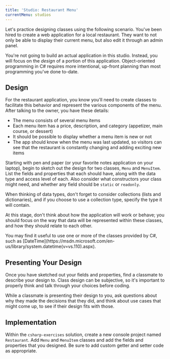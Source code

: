 ```yaml
---
title: 'Studio: Restaurant Menu'
currentMenu: studios
---
```


Let's practice designing classes using the following scenario. You've been hired to create a web application for a local restaurant. They want to not only be able to display their current menu, but also edit it through an admin panel.

You're not going to build an actual application in this studio. Instead, you will focus on the *design* of a portion of this application. Object-oriented programming in C# requires more intentional, up-front planning than most programming you've done to-date.

## Design

For the restaurant application, you know you'll need to create classes to facilitate this behavior and represent the various components of the menu. After talking to the owner, you have these details:

- The menu consists of several menu items
- Each menu item has a price, description, and category (appetizer, main course, or dessert)
- It should be possible to display whether a menu item is new or not
- The app should know when the menu was last updated, so visitors can see that the restaurant is constantly changing and adding exciting new items

Starting with pen and paper (or your favorite notes application on your laptop), begin to sketch out the design for two classes, `Menu` and `MenuItem`. List the fields and properties that each should have, along with the data type and access level of each. Also consider what constructors your class might need, and whether any field should be `static` or `readonly`.

When thinking of data types, don't forget to consider collections (lists and dictionaries), and if you choose to use a collection type, specify the type it will contain.

At this stage, don't think about how the application will work or behave; you should focus on the way that data will be represented within these classes, and how they should relate to each other.

<aside class="aside-note" markdown="1">
You may find it useful to use one or more of the classes provided by C#, such as [DateTime](https://msdn.microsoft.com/en-us/library/system.datetime(v=vs.110).aspx).
</aside>

## Presenting Your Design

Once you have sketched out your fields and properties, find a classmate to describe your design to. Class design can be subjective, so it's important to properly think and talk through your choices before coding.

While a classmate is presenting their design to you, ask questions about why they made the decisions that they did, and think about use cases that might come up, to see if their design fits with those.

## Implementation

Within the `csharp-exercises` solution, create a new console project named `Restaurant`. Add `Menu` and `MenuItem`  classes and add the fields and properties that you designed. Be sure to add custom getter and setter code as appropriate.
